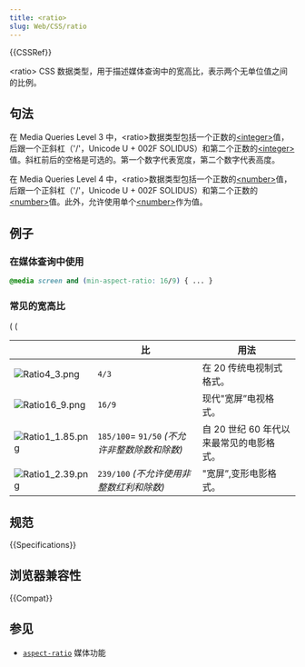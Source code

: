 ```yaml
---
title: <ratio>
slug: Web/CSS/ratio
---
```


{{CSSRef}}

\<ratio> CSS 数据类型，用于描述媒体查询中的宽高比，表示两个无单位值之间的比例。

## 句法

在 Media Queries Level 3 中，\<ratio>数据类型包括一个正数的[\<integer>](/zh-CN/docs/Web/CSS/integer)值，后跟一个正斜杠（'/'，Unicode U + 002F SOLIDUS）和第二个正数的[\<integer>](/zh-CN/docs/Web/CSS/integer)值。斜杠前后的空格是可选的。第一个数字代表宽度，第二个数字代表高度。

在 Media Queries Level 4 中，\<ratio>数据类型包括一个正数的[\<number>](/zh-CN/docs/Web/CSS/number)值，后跟一个正斜杠（'/'，Unicode U + 002F SOLIDUS）和第二个正数的[\<number>](/zh-CN/docs/Web/CSS/number)值。此外，允许使用单个[\<number>](/zh-CN/docs/Web/CSS/number)作为值。

## 例子

### 在媒体查询中使用

```css
@media screen and (min-aspect-ratio: 16/9) { ... }
```

### 常见的宽高比

( (

|                                                            | 比                                            | 用法                                     |
| ---------------------------------------------------------- | --------------------------------------------- | ---------------------------------------- |
| ![Ratio4_3.png](ratio4_3.png)       | `4/3`                                         | 在 20 传统电视制式格式。                 |
| ![Ratio16_9.png](ratio16_9.png)     | `16/9`                                        | 现代"宽屏”电视格式。                     |
| ![Ratio1_1.85.png](ratio1_1.85.png) | `185/100`= `91/50` _(不允许非整数除数和除数)_ | 自 20 世纪 60 年代以来最常见的电影格式。 |
| ![Ratio1_2.39.png](ratio1_2.39.png) | `239/100` _(不允许使用非整数红利和除数)_      | "宽屏”,变形电影格式。                    |

## 规范

{{Specifications}}

## 浏览器兼容性

{{Compat}}

## 参见

- [`aspect-ratio`](/zh-CN/docs/Web/CSS/@media/aspect-ratio) 媒体功能
